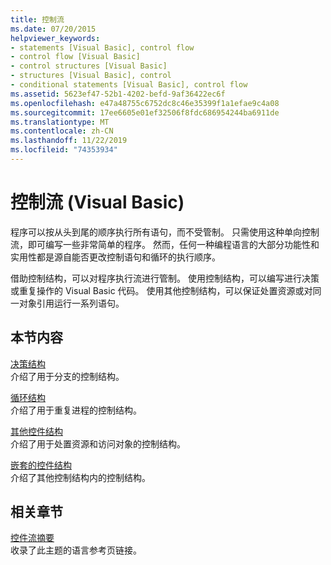 ```yaml
---
title: 控制流
ms.date: 07/20/2015
helpviewer_keywords:
- statements [Visual Basic], control flow
- control flow [Visual Basic]
- control structures [Visual Basic]
- structures [Visual Basic], control
- conditional statements [Visual Basic], control flow
ms.assetid: 5623ef47-52b1-4202-befd-9af36422ec6f
ms.openlocfilehash: e47a48755c6752dc8c46e35399f1a1efae9c4a08
ms.sourcegitcommit: 17ee6605e01ef32506f8fdc686954244ba6911de
ms.translationtype: MT
ms.contentlocale: zh-CN
ms.lasthandoff: 11/22/2019
ms.locfileid: "74353934"
---
```

# <a name="control-flow-in-visual-basic"></a>控制流 (Visual Basic)

程序可以按从头到尾的顺序执行所有语句，而不受管制。 只需使用这种单向控制流，即可编写一些非常简单的程序。 然而，任何一种编程语言的大部分功能性和实用性都是源自能否更改控制语句和循环的执行顺序。

 借助控制结构，可以对程序执行流进行管制。 使用控制结构，可以编写进行决策或重复操作的 Visual Basic 代码。 使用其他控制结构，可以保证处置资源或对同一对象引用运行一系列语句。
  
## <a name="in-this-section"></a>本节内容

 [决策结构](decision-structures.md)  
 介绍了用于分支的控制结构。

 [循环结构](loop-structures.md)  
 介绍了用于重复进程的控制结构。

 [其他控件结构](other-control-structures.md)  
 介绍了用于处置资源和访问对象的控制结构。

 [嵌套的控件结构](nested-control-structures.md)  
 介绍了其他控制结构内的控制结构。

## <a name="related-sections"></a>相关章节

 [控件流摘要](../../../language-reference/keywords/control-flow-summary.md)  
 收录了此主题的语言参考页链接。
